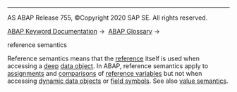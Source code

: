   

* * *

AS ABAP Release 755, ©Copyright 2020 SAP SE. All rights reserved.

[ABAP Keyword Documentation](javascript:call_link\('abenabap.htm'\)) →  [ABAP Glossary](javascript:call_link\('abenabap_glossary.htm'\)) → 

reference semantics

Reference semantics means that the [reference](javascript:call_link\('abenreference_glosry.htm'\) "Glossary Entry") itself is used when accessing a [deep](javascript:call_link\('abendeep_glosry.htm'\) "Glossary Entry") [data object](javascript:call_link\('abendata_object_glosry.htm'\) "Glossary Entry"). In ABAP, reference semantics apply to [assignments](javascript:call_link\('abenassignment_glosry.htm'\) "Glossary Entry") and [comparisons](javascript:call_link\('abencomparison_glosry.htm'\) "Glossary Entry") of [reference variables](javascript:call_link\('abenreference_variable_glosry.htm'\) "Glossary Entry") but not when accessing [dynamic data objects](javascript:call_link\('abendynamic_data_object_glosry.htm'\) "Glossary Entry") or [field symbols](javascript:call_link\('abenfield_symbol_glosry.htm'\) "Glossary Entry"). See also [value semantics](javascript:call_link\('abenvalue_semantics_glosry.htm'\) "Glossary Entry").